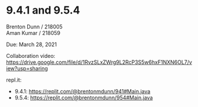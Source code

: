 # 9.4.1 and 9.5.4
Brenton Dunn / 218005 <br/>
Aman Kumar / 218059

Due: March 28, 2021

Collaboration video: https://drive.google.com/file/d/1RvzSLxZWrg9L2RcP3S5w6hxF1NXN6OL7/view?usp=sharing

repl.it: 
- 9.4.1: https://replit.com/@brentonmdunn/941#Main.java
- 9.5.4: https://replit.com/@brentonmdunn/954#Main.java
